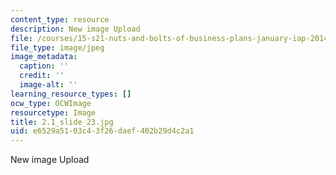 ```yaml
---
content_type: resource
description: New image Upload
file: /courses/15-s21-nuts-and-bolts-of-business-plans-january-iap-2014/e6529a5103c43f26daef402b29d4c2a1_2.1_slide_23.jpg
file_type: image/jpeg
image_metadata:
  caption: ''
  credit: ''
  image-alt: ''
learning_resource_types: []
ocw_type: OCWImage
resourcetype: Image
title: 2.1_slide_23.jpg
uid: e6529a51-03c4-3f26-daef-402b29d4c2a1
---
```

New image Upload